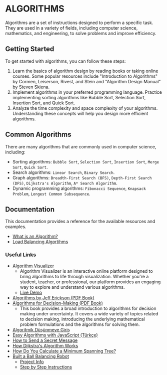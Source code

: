 # ALGORITHMS

Algorithms are a set of instructions designed to perform a specific task. They are used in a variety of fields, including computer science, mathematics, and engineering, to solve problems and improve efficiency.

## Getting Started

To get started with algorithms, you can follow these steps:

1. Learn the basics of algorithm design by reading books or taking online courses. Some popular resources include "Introduction to Algorithms" by Cormen, Leiserson, Rivest, and Stein and "Algorithm Design Manual" by Steven Skiena.
2. Implement algorithms in your preferred programming language. Practice implementing sorting algorithms like Bubble Sort, Selection Sort, Insertion Sort, and Quick Sort.
3. Analyze the time complexity and space complexity of your algorithms. Understanding these concepts will help you design more efficient algorithms.

## Common Algorithms

There are many algorithms that are commonly used in computer science, including:

- Sorting algorithms: `Bubble Sort`, `Selection Sort`, `Insertion Sort`, `Merge Sort`, `Quick Sort`.
- Search algorithms: `Linear Search`, `Binary Search`.
- Graph algorithms: `Breadth-First Search (BFS)`, `Depth-First Search (DFS)`, `Dijkstra's Algorithm`, `A* Search Algorithm`.
- Dynamic programming algorithms: `Fibonacci Sequence`, `Knapsack Problem`, `Longest Common Subsequence`.

## Documentation

This documentation provides a reference for the available resources and examples.

- [What is an Algorithm?](./what.is.algorithm.md)
- [Load Balancing Algortihms](./load-balancing.algorithms.md)

### Useful Links

- [Algorithm Visualizer](https://github.com/algorithm-visualizer/algorithm-visualizer)
  - Algorithm Visualizer is an interactive online platform designed to bring algorithms to life through visualization. Whether you're a student, teacher, or professional, our platform provides an engaging way to explore and understand various algorithms.
  - [Live Demo](https://algorithm-visualizer.org/)
- [Algorithms by Jeff Erickson (PDF Book)](https://jeffe.cs.illinois.edu/teaching/algorithms/#book)
- [Algorithms for Decision-Making (PDF Book)](https://algorithmsbook.com/decisionmaking/)
  - This book provides a broad introduction to algorithms for decision making under uncertainty. It covers a wide variety of topics related to decision making, introducing the underlying mathematical problem formulations and the algorithms for solving them.
- [Algoritmik Düşünmeye Giriş](https://www.youtube.com/playlist?list=PL98DQy3xBiLeSd09fMyp31dm3DO0l3f7I)
- [Easy Algorithms with JavaScript (Türkçe)](https://www.youtube.com/playlist?list=PL0Au88Qum4UmiN0WHD6NKrZNpQqiUwwqe)
- [How to Send a Secret Message](https://www.youtube.com/watch?v=I6Unxb-PFhs)
- [How Dijkstra's Algorithm Works](https://www.youtube.com/watch?v=EFg3u_E6eHU)
- [How Do You Calculate a Minimum Spanning Tree?](https://www.youtube.com/watch?v=Yldkh0aOEcg)
- [Built a Ball Balancing Robot](https://www.youtube.com/watch?v=v4F-cGDGiEw&list=PLKy1C_D0ZQ5Xk2T7sujcwjW5CbecdtYXc&index=10)
  - [Project Info](https://www.aaedmusa.com/projects/project-three-sng7y-gaslp)
  - [Step by Step Instructions](https://www.instructables.com/Ball-Balancer/)
